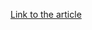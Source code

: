 [Link to the article](https://blog.google/threat-analysis-group/how-were-tackling-evolving-online-threats/)
